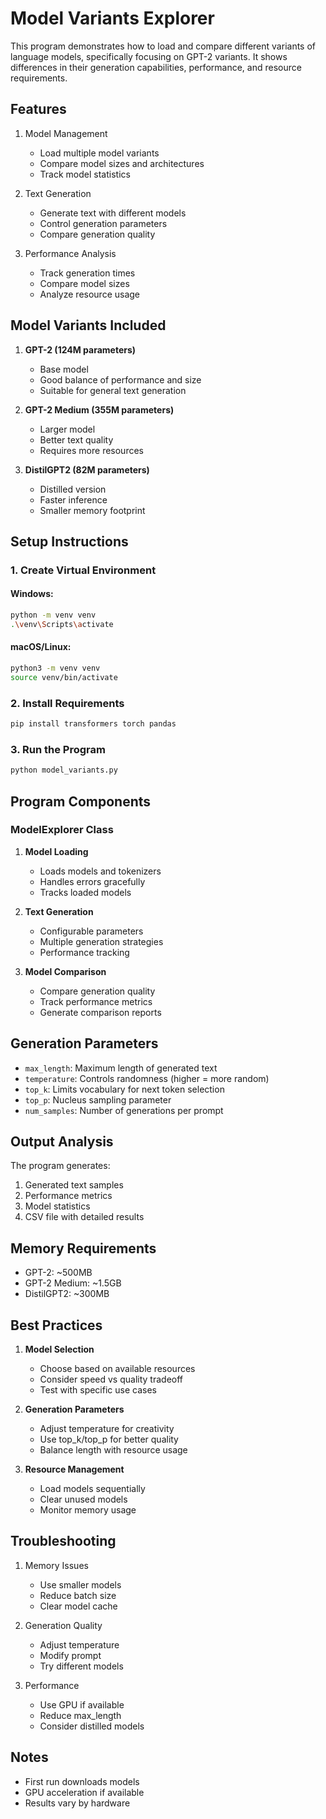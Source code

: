# Model Variants Explorer

This program demonstrates how to load and compare different variants of language models, specifically focusing on GPT-2 variants. It shows differences in their generation capabilities, performance, and resource requirements.

## Features

1. Model Management
   - Load multiple model variants
   - Compare model sizes and architectures
   - Track model statistics

2. Text Generation
   - Generate text with different models
   - Control generation parameters
   - Compare generation quality

3. Performance Analysis
   - Track generation times
   - Compare model sizes
   - Analyze resource usage

## Model Variants Included

1. **GPT-2 (124M parameters)**
   - Base model
   - Good balance of performance and size
   - Suitable for general text generation

2. **GPT-2 Medium (355M parameters)**
   - Larger model
   - Better text quality
   - Requires more resources

3. **DistilGPT2 (82M parameters)**
   - Distilled version
   - Faster inference
   - Smaller memory footprint

## Setup Instructions

### 1. Create Virtual Environment

#### Windows:
```bash
python -m venv venv
.\venv\Scripts\activate
```

#### macOS/Linux:
```bash
python3 -m venv venv
source venv/bin/activate
```

### 2. Install Requirements

```bash
pip install transformers torch pandas
```

### 3. Run the Program

```bash
python model_variants.py
```

## Program Components

### ModelExplorer Class

1. **Model Loading**
   - Loads models and tokenizers
   - Handles errors gracefully
   - Tracks loaded models

2. **Text Generation**
   - Configurable parameters
   - Multiple generation strategies
   - Performance tracking

3. **Model Comparison**
   - Compare generation quality
   - Track performance metrics
   - Generate comparison reports

## Generation Parameters

- `max_length`: Maximum length of generated text
- `temperature`: Controls randomness (higher = more random)
- `top_k`: Limits vocabulary for next token selection
- `top_p`: Nucleus sampling parameter
- `num_samples`: Number of generations per prompt

## Output Analysis

The program generates:
1. Generated text samples
2. Performance metrics
3. Model statistics
4. CSV file with detailed results

## Memory Requirements

- GPT-2: ~500MB
- GPT-2 Medium: ~1.5GB
- DistilGPT2: ~300MB

## Best Practices

1. **Model Selection**
   - Choose based on available resources
   - Consider speed vs quality tradeoff
   - Test with specific use cases

2. **Generation Parameters**
   - Adjust temperature for creativity
   - Use top_k/top_p for better quality
   - Balance length with resource usage

3. **Resource Management**
   - Load models sequentially
   - Clear unused models
   - Monitor memory usage

## Troubleshooting

1. Memory Issues
   - Use smaller models
   - Reduce batch size
   - Clear model cache

2. Generation Quality
   - Adjust temperature
   - Modify prompt
   - Try different models

3. Performance
   - Use GPU if available
   - Reduce max_length
   - Consider distilled models

## Notes

- First run downloads models
- GPU acceleration if available
- Results vary by hardware